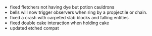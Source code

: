 - fixed fletchers not having dye but potion cauldrons
- bells will now trigger observers when ring by a propjectile or chain.
- fixed a crash with carpeted slab blocks and falling entities
- fixed double cake interaction when holding cake
- updated etched compat